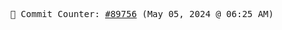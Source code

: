 <p align="center">
    <samp>
        📮 Commit Counter: <a href="https://github.com/Javascript-void0/Javascript-void0/commits/main">#89756</a> (May 05, 2024 @ 06:25 AM)
    </samp>
</p>